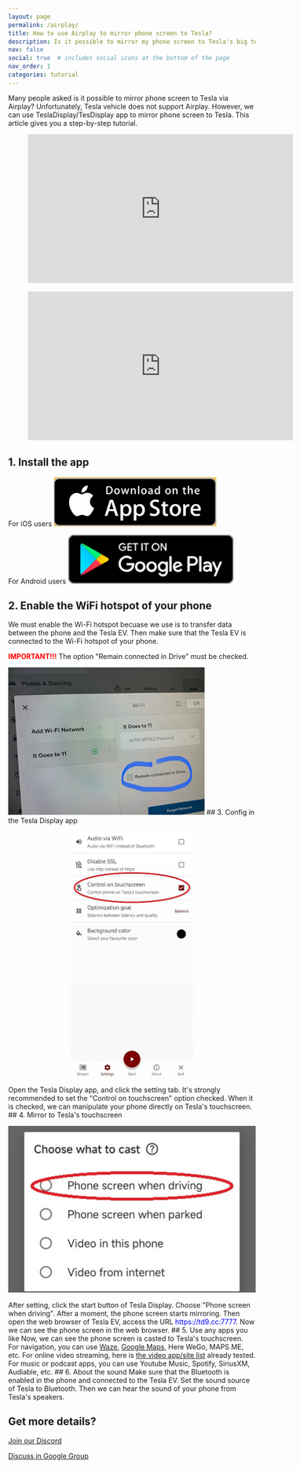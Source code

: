 ```yaml
---
layout: page
permalink: /airplay/
title: How to use Airplay to mirror phone screen to Tesla?
description: Is it possible to mirror my phone screen to Tesla's big touchscreen via Airplay?
nav: false
social: true  # includes social icons at the bottom of the page
nav_order: 1
categories: tutorial
---
```


Many people asked is it possible to mirror phone screen to Tesla via Airplay? Unfortunately, Tesla vehicle does not support Airplay. However, we can use TeslaDisplay/TesDisplay app to mirror phone screen to Tesla. This article gives you a step-by-step tutorial.

<!-- blank line -->
<figure class="video-container">
  <iframe width="540" height="303" src="https://www.youtube.com/embed/7gpRzQRM3uk" frameborder="0" allowfullscreen="true"> </iframe>
</figure>
<!-- blank line -->

<!-- blank line -->
<figure class="video-container">
  <iframe width="540" height="303" src="https://www.youtube.com/embed/aocOKvVqriA" frameborder="0" allowfullscreen="true"> </iframe>
</figure>
<!-- blank line -->

## 1. Install the app

For iOS users
<a id="appstore" href ="https://apps.apple.com/app/tesdisplay-screen-mirror/id6469987744"><img src="/assets/img/app-store-badge.png" height="100px"></a>

For Android users
<a id="googleplay" href ="https://play.google.com/store/apps/details?id=io.github.blackpill.tesladisplay&referrer=utm_source%3Dgithub%26utm_medium%3Dorganic"><img src="/assets/img/google-play-badge.svg" height="100px"></a>

## 2. Enable the WiFi hotspot of your phone
<p>We must enable the Wi-Fi hotspot becuase we use is to transfer data between the phone and the Tesla EV.
Then make sure that the Tesla EV is connected to the Wi-Fi hotspot of your phone.</p>
<p><span style="color: red"><b>IMPORTANT!!!</b></span> The option "Remain connected in Drive" must be checked.</p>
<img src="/assets/img/wifi-connected.jpg" height="300px">
## 3. Config in the Tesla Display app
<p style="text-align: center;">
<img src="/assets/img/settings-nav.jpg" alt="The settings of Tesla Display app" height="500px">
</p>
Open the Tesla Display app, and click the setting tab.
It's strongly recommended to set the "Control on touchscreen" option checked. When it is checked, we can manipulate your phone directly on Tesla's touchscreen.
## 4. Mirror to Tesla's touchscreen
<p style="text-align: center;">
<img src="/assets/img/phone-screen.jpg" alt="The start choice of Tesla Display app" width="540px">
</p>
After setting, click the start button of Tesla Display. Choose "Phone screen when driving". After a moment, the phone screen starts mirroring.
Then open the web browser of Tesla EV, access the URL <span style="color:blue">https://td9.cc:7777</span>. Now we can see the phone screen in the web browser.
## 5. Use any apps you like
Now, we can see the phone screen is casted to Tesla's touchscreen.
For navigation, you can use <a href="/waze">Waze</a>, <a href="/gmap">Google Maps</a>, Here WeGo, MAPS.ME, etc.
For online video streaming, here is <a href="/sites">the video app/site list</a> already tested.
For music or podcast apps, you can use Youtube Music, Spotify, SiriusXM, Audiable, etc.
## 6. About the sound
Make sure that the Bluetooth is enabled in the phone and connected to the Tesla EV.
Set the sound source of Tesla to Bluetooth.
Then we can hear the sound of your phone from Tesla's speakers.

## Get more details?
<p><a href ="https://discord.gg/Tvbs9uWcN9" target="_blank">Join our Discord</a></p>
<p><a href ="https://groups.google.com/g/tesla-display" target="_blank">Discuss in Google Group</a></p>